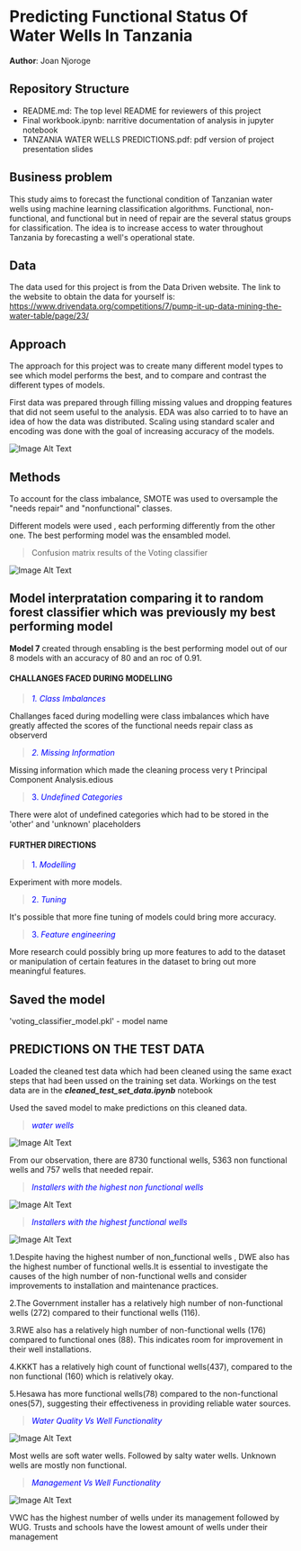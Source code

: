 # Predicting Functional Status Of Water Wells In Tanzania

**Author**: Joan Njoroge

## Repository Structure
>
- README.md: The top level README for reviewers of this project
- Final workbook.ipynb: narritive documentation of analysis in jupyter notebook
- TANZANIA WATER WELLS PREDICTIONS.pdf: pdf version of project presentation slides
## Business problem
>

This study aims to forecast the functional condition of Tanzanian water wells using machine learning classification algorithms. Functional, non-functional, and functional but in need of repair are the several status groups for classification. The idea is to increase access to water throughout Tanzania by forecasting a well's operational state.

## Data
>
The data used for this project is from the Data Driven website. The link to the website to obtain the data for yourself is: <https://www.drivendata.org/competitions/7/pump-it-up-data-mining-the-water-table/page/23/>

## Approach
>
The approach for this project was to create many different model types to see which model performs the best, and to compare and contrast the different types of models.

First data was prepared through filling missing values and dropping features that did not seem useful to the analysis. EDA was also carried to to have an idea of how the data was distributed. Scaling using standard scaler and encoding was done with the goal of increasing accuracy of the models.

 ![Image Alt Text](pictures/statusgroup.png)

## Methods
>
To account for the class imbalance, SMOTE was used to oversample the "needs repair" and "nonfunctional" classes.
>
Different models were used , each performing differently from the other one. The best performing model was the ensambled model.

> Confusion matrix results of the Voting classifier

![Image Alt Text](pictures/votingclassifiermatrix.png)

## Model interpratation comparing it to random forest classifier which was previously my best performing model
>
**Model 7** created through ensabling is the best performing model out of our 8 models with an accuracy of 80 and an roc of 0.91.

#### CHALLANGES FACED DURING MODELLING
>

> <span style="color: blue">*1. Class Imbalances*</span>

Challanges faced during modelling were class imbalances which have greatly affected the scores of the functional needs repair class as observerd
> 
> <span style="color: blue">*2. Missing Information*</span>

Missing information which made the cleaning process very t Principal Component Analysis.edious
> 
> <span style="color: blue">3. *Undefined Categories*</span>

There were alot of undefined categories which had to be stored in the 'other' and 'unknown' placeholders

#### FURTHER DIRECTIONS
>
> <span style="color: blue">1. *Modelling*</span>

Experiment with more models.
>
>
> <span style="color: blue">2. *Tuning*</span>

It's possible that more fine tuning of models could bring more accuracy.
>
> <span style="color: blue">3. *Feature engineering*</span>

More research could possibly bring up more features to add to the dataset or manipulation of certain features in the dataset to bring out more meaningful features.

## Saved the model
>
 'voting_classifier_model.pkl' - model name

## PREDICTIONS ON THE TEST DATA

Loaded the cleaned test data which had been cleaned using the same exact steps that had been ussed on the training set data. Workings on the test data are in the ***cleaned_test_set_data.ipynb*** notebook

Used the saved model to make predictions on this cleaned data.

> <span style="color: blue"> *water wells*</span>


![Image Alt Text](pictures/predictedlabels.png)



From our observation, there are 8730 functional wells, 5363 non functional wells and 757 wells that needed repair.

> <span style="color: blue"> *Installers with the highest non functional wells*</span>



![Image Alt Text](pictures/nonfunctional.png)


> <span style="color: blue">*Installers with the highest functional wells*</span>


![Image Alt Text](functional.png)


1.Despite having the highest number of non_functional wells , DWE also has the highest number of functional wells.It is essential to investigate the causes of the high number of non-functional wells and consider improvements to installation and maintenance practices.

2.The Government installer has a relatively high number of non-functional wells (272) compared to their functional wells (116). 

3.RWE also has a relatively high number of non-functional wells (176) compared to functional ones (88). This indicates room for improvement in their well installations.

4.KKKT has a relatively high count of functional wells(437), compared to the non functional (160) which is relatively okay.

5.Hesawa has more functional wells(78) compared to the non-functional ones(57), suggesting their effectiveness in providing reliable water sources.

> <span style="color: blue">*Water Quality Vs Well Functionality*</span>


![Image Alt Text](pictures/waterquality.png)


Most wells are soft water wells. Followed by salty water wells. Unknown wells are mostly non functional.

> <span style="color: blue"> *Management Vs Well Functionality*</span>


![Image Alt Text](pictures/management.png)


VWC has the highest number of wells under its management followed by WUG. Trusts and schools have the lowest amount of wells under their management
